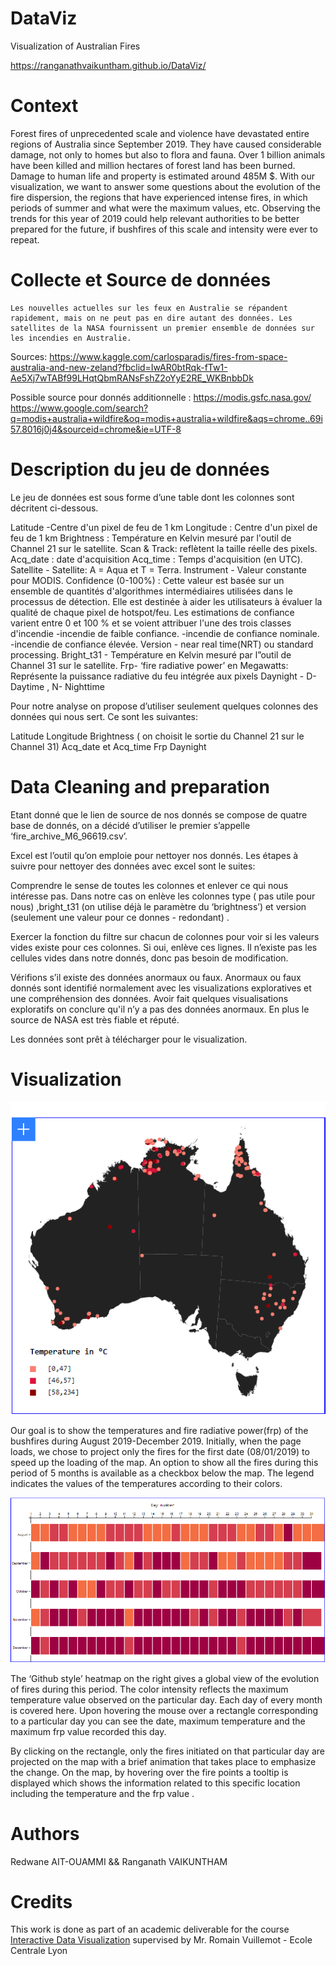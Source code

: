 # DataViz
Visualization of Australian Fires

https://ranganathvaikuntham.github.io/DataViz/

# Context
 
Forest fires of unprecedented scale and violence have devastated entire regions of Australia since September 2019. They have caused considerable damage, not only to homes but also to flora and fauna. Over 1 billion animals have been killed and million hectares of forest land has been burned. Damage to human life and property is estimated around 485M $.
With our visualization, we want to answer some questions about the evolution of the fire dispersion, the regions that have experienced intense fires, in which periods of summer and what were the maximum values, etc.
Observing the trends for this year of 2019 could help relevant authorities to be better prepared for the future, if bushfires of this scale and intensity were ever to repeat.

# Collecte et Source de données
	Les nouvelles actuelles sur les feux en Australie se répandent rapidement, mais on ne peut pas en dire autant des données. Les satellites de la NASA fournissent un premier ensemble de données sur les incendies en Australie. 

Sources: https://www.kaggle.com/carlosparadis/fires-from-space-australia-and-new-zeland?fbclid=IwAR0btRqk-fTw1-Ae5Xj7wTABf99LHqtQbmRANsFshZ2oYyE2RE_WKBnbbDk

Possible source pour donnés additionnelle : https://modis.gsfc.nasa.gov/
https://www.google.com/search?q=modis+australia+wildfire&oq=modis+australia+wildfire&aqs=chrome..69i57.8016j0j4&sourceid=chrome&ie=UTF-8


# Description du jeu de données
Le jeu de données est sous forme d’une table dont les colonnes sont décritent ci-dessous.

Latitude -Centre d'un pixel de feu de 1 km 
Longitude : Centre d'un pixel de feu de 1 km
Brightness : Température en Kelvin mesuré par l'outil de Channel 21 sur le satellite.
Scan & Track: reflètent la taille réelle des pixels.
Acq_date : date d'acquisition
Acq_time : Temps d'acquisition (en UTC).
Satellite -  Satellite: A = Aqua et T = Terra.
Instrument - Valeur constante pour MODIS.
Confidence (0-100%) : Cette valeur est basée sur un ensemble de quantités d'algorithmes intermédiaires utilisées dans le processus de détection. Elle est destinée à aider les utilisateurs à évaluer la qualité de chaque pixel de hotspot/feu. Les estimations de confiance varient entre 0 et 100 % et se voient attribuer l'une des trois classes d'incendie 
-incendie de faible confiance.
-incendie de confiance nominale.
-incendie de confiance élevée.
Version -  near real time(NRT) ou standard processing.
Bright_t31 - Température en Kelvin mesuré par l”outil de Channel 31 sur le satellite.
Frp-   ‘fire radiative power’ en Megawatts: Représente la puissance radiative du feu intégrée aux pixels 
Daynight - D- Daytime , N- Nighttime

Pour notre analyse on propose d’utiliser seulement quelques colonnes des données qui nous sert. Ce sont les suivantes:

Latitude
Longitude
Brightness ( on choisit le sortie du Channel 21 sur le Channel 31)
Acq_date et Acq_time 
 Frp
Daynight

# Data Cleaning and preparation
Etant donné que le lien de source de nos donnés se compose de quatre base de donnés, on a décidé d’utiliser le premier s’appelle ‘fire_archive_M6_96619.csv’.

Excel est l’outil qu’on emploie pour nettoyer nos donnés. 
Les étapes à suivre pour nettoyer des données avec excel sont le suites:

Comprendre le sense de toutes les colonnes et enlever ce qui nous intéresse pas.
Dans notre cas on enlève les colonnes type ( pas utile pour nous) ,bright_t31 (on utilise déjà le paramètre du ‘brightness’) et version (seulement une valeur pour ce donnes - redondant) .

Exercer la fonction du filtre sur chacun de colonnes pour voir si les valeurs vides existe pour ces colonnes. Si oui, enlève ces lignes.
 Il n’existe pas les cellules vides dans notre donnés, donc pas besoin de modification.

Vérifions s’il existe des données anormaux ou faux. 
Anormaux ou faux donnés sont identifié normalement avec les visualizations exploratives et une compréhension des données. 
Avoir fait quelques visualisations exploratifs on conclure qu'il n’y a pas des données anormaux. En plus le source de NASA est très fiable et réputé. 

Les données sont prêt à télécharger pour le visualization.



# Visualization
![Map Visualization](/images/map.PNG)

Our goal is to show the temperatures and fire radiative power(frp) of the bushfires during August 2019-December 2019. Initially, when the page loads, we chose to project only the fires for the first date (08/01/2019) to speed up the loading of the map. An option to show all the fires during this period of 5 months is available as a checkbox below the map. The legend indicates the values of the temperatures according to their colors.

![Map Visualization](/images/grid.PNG)

The ‘Github style’ heatmap on the right gives a global view of the evolution of fires during this period. The color intensity reflects the maximum temperature value observed on the particular day. Each day of every month is covered here. Upon hovering the mouse over a rectangle corresponding to a particular day you can see the date, maximum temperature and the maximum frp value recorded this day.

By clicking on the rectangle, only the fires initiated on that particular day are projected on the map with a brief animation that takes place to emphasize the change. On the map, by hovering over the fire points a tooltip is displayed which shows the information related to this specific location including the temperature and the frp value .

# Authors 
Redwane AIT-OUAMMI && 
Ranganath VAIKUNTHAM

# Credits

This work is done as part of an academic deliverable for the course [Interactive Data Visualization](https://github.com/LyonDataViz/MOS5.5-Dataviz) supervised by Mr. Romain Vuillemot - Ecole Centrale Lyon

